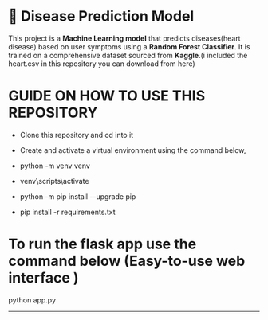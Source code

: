 # 🧬 Disease Prediction Model

This project is a **Machine Learning model** that predicts  diseases(heart disease) based on user symptoms using a **Random Forest Classifier**. It is trained on a comprehensive dataset sourced from **Kaggle**.(i included the heart.csv in this repository you can download from here)

# GUIDE  ON HOW TO USE THIS REPOSITORY

- Clone this repository and cd into it
- Create and activate a virtual environment using the command below,

- python -m venv venv
- venv\scripts\activate
- python -m pip install --upgrade pip
- pip install -r  requirements.txt


 # To run the flask app use the command below (Easy-to-use  web interface )

 python app.py


---
